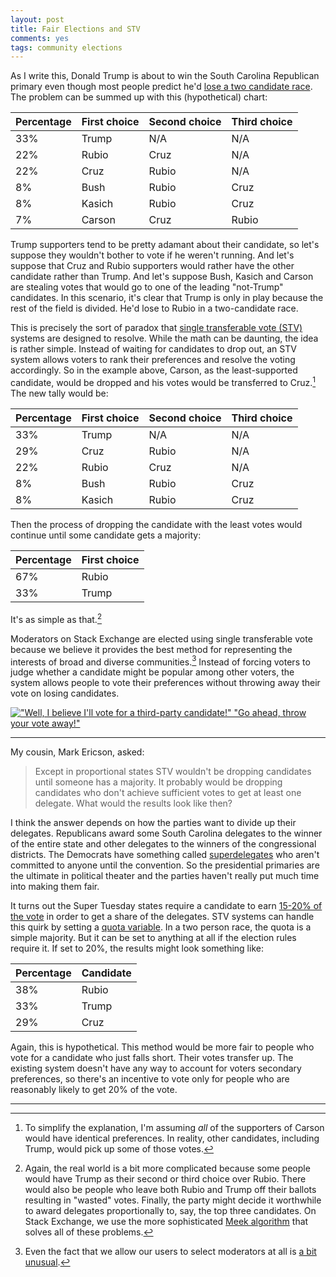```yaml
---
layout: post
title: Fair Elections and STV
comments: yes
tags: community elections
---
```


As I write this, Donald Trump is about to win the South Carolina
Republican primary even though most people predict he'd
[lose a two candidate race](https://fivethirtyeight.com/features/does-donald-trump-have-a-ceiling/). The
problem can be summed up with this (hypothetical) chart:

Percentage | First choice | Second choice | Third choice
---------- | ------------ | ------------- | ------------
33%        | Trump        | N/A           | N/A
22%        | Rubio        | Cruz          | N/A
22%        | Cruz         | Rubio         | N/A
8%         | Bush         | Rubio         | Cruz
8%         | Kasich       | Rubio         | Cruz
7%         | Carson       | Cruz          | Rubio

Trump supporters tend to be pretty adamant about their candidate, so
let's suppose they wouldn't bother to vote if he weren't running. And
let's suppose that Cruz and Rubio supporters would rather have the
other candidate rather than Trump. And let's suppose Bush, Kasich and
Carson are stealing votes that would go to one of the leading
"not-Trump" candidates. In this scenario, it's clear that Trump is
only in play because the rest of the field is divided. He'd lose to
Rubio in a two-candidate race.

This is precisely the sort of paradox that
[single transferable vote (STV)](https://en.wikipedia.org/wiki/Single_transferable_vote)
systems are designed to resolve. While the math can be daunting, the
idea is rather simple. Instead of waiting for candidates to drop out,
an STV system allows voters to rank their preferences and resolve the
voting accordingly. So in the example above, Carson, as the
least-supported candidate, would be dropped and his votes would be
transferred to Cruz.[^1] The new tally would be:

Percentage | First choice | Second choice | Third choice
---------- | ------------ | ------------- | ------------
33%        | Trump        | N/A           | N/A
29%        | Cruz         | Rubio         | N/A
22%        | Rubio        | Cruz          | N/A
8%         | Bush         | Rubio         | Cruz
8%         | Kasich       | Rubio         | Cruz

Then the process of dropping the candidate with the least votes would
continue until some candidate gets a majority:

Percentage | First choice 
---------- | ------------ 
67%        | Rubio
33%        | Trump

It's as simple as that.[^2]

Moderators on Stack Exchange are elected using single transferable
vote because we believe it provides the best method for representing
the interests of broad and diverse communities.[^3] Instead of forcing
voters to judge whether a candidate might be popular among other
voters, the system allows people to vote their preferences without
throwing away their vote on losing candidates.

[!["Well, I believe I'll vote for a third-party candidate!" "Go ahead, throw your vote away!"](https://i.stack.imgur.com/0Sr8b.gif)](https://www.washingtonpost.com/news/the-fix/wp/2015/03/09/the-co-creator-of-the-simpsons-died-today-here-are-11-of-our-favorite-political-moments-from-the-show/)

---

My cousin, Mark Ericson, asked:

> Except in proportional states STV wouldn't be dropping candidates
until someone has a majority.  It probably would be dropping
candidates who don't achieve sufficient votes to get at least one
delegate.  What would the results look like then?

I think the answer depends on how the parties want to divide up their
delegates. Republicans award some South Carolina delegates to the
winner of the entire state and other delegates to the winners of the
congressional districts. The Democrats have something called
[superdelegates](https://fivethirtyeight.com/features/superdelegates-might-not-save-hillary-clinton/)
who aren't committed to anyone until the convention. So the
presidential primaries are the ultimate in political theater and the
parties haven't really put much time into making them fair.

It turns out the Super Tuesday states require a candidate to earn
[15-20% of the vote](https://www.nytimes.com/2016/02/18/upshot/mainstream-gop-field-of-three-faces-brutal-delegate-math.html)
in order to get a share of the delegates. STV systems can handle this
quirk by setting a
[quota variable](https://en.wikipedia.org/wiki/Droop_quota). In a two
person race, the quota is a simple majority. But it can be set to
anything at all if the election rules require it. If set to 20%, the
results might look something like:

Percentage | Candidate
---------- | ---------
38%        | Rubio
33%        | Trump
29%        | Cruz

Again, this is hypothetical. This method would be more fair to people
who vote for a candidate who just falls short. Their votes transfer
up. The existing system doesn't have any way to account for voters
secondary preferences, so there's an incentive to vote only for people
who are reasonably likely to get 20% of the vote.

---

[^1]: To simplify the explanation, I'm assuming _all_ of the
    supporters of Carson would have identical preferences. In reality,
    other candidates, including Trump, would pick up some of those
    votes.

[^2]: Again, the real world is a bit more complicated because some
    people would have Trump as their second or third choice over
    Rubio. There would also be people who leave both Rubio and Trump
    off their ballots resulting in "wasted" votes. Finally, the party
    might decide it worthwhile to award delegates proportionally to,
    say, the top three candidates. On Stack Exchange, we use the more
    sophisticated
    [Meek algorithm](https://en.wikipedia.org/wiki/Counting_single_transferable_votes#Meek)
    that solves all of these problems.

[^3]: Even the fact that we allow our users to select moderators at
    all is
    [a bit unusual](https://skeptics.stackexchange.com/q/31376/3252).

<!--  LocalWords:  Rubio LocalWords Kasich STV png clinton html gif
 -->
<!--  LocalWords:  superdelegates
 -->
